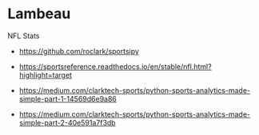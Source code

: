 # Lambeau
NFL Stats

* https://github.com/roclark/sportsipy

* https://sportsreference.readthedocs.io/en/stable/nfl.html?highlight=target

* https://medium.com/clarktech-sports/python-sports-analytics-made-simple-part-1-14569d6e9a86

* https://medium.com/clarktech-sports/python-sports-analytics-made-simple-part-2-40e591a7f3db
